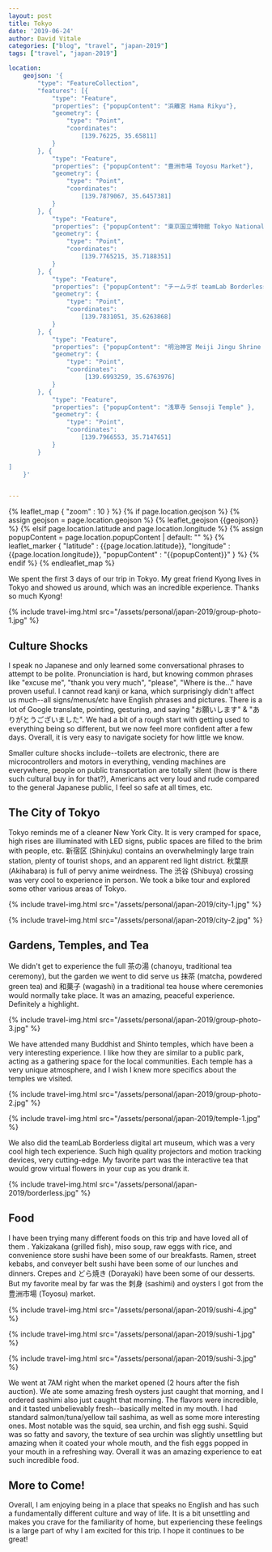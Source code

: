 ```yaml
---
layout: post
title: Tokyo
date: '2019-06-24'
author: David Vitale
categories: ["blog", "travel", "japan-2019"]
tags: ["travel", "japan-2019"]

location:
    geojson: '{
        "type": "FeatureCollection",
        "features": [{
            "type": "Feature",
            "properties": {"popupContent": "浜離宮 Hama Rikyu"},
            "geometry": {
                "type": "Point",
                "coordinates":
                    [139.76225, 35.65811]
            }
        }, {
            "type": "Feature",
            "properties": {"popupContent": "豊洲市場 Toyosu Market"},
            "geometry": {
                "type": "Point",
                "coordinates":
                    [139.7879067, 35.6457381]
            }
        }, {
            "type": "Feature",
            "properties": {"popupContent": "東京国立博物館 Tokyo National Museum"} ,
            "geometry": {
                "type": "Point",
                "coordinates":
                    [139.7765215, 35.7188351] 
            }
        }, {
            "type": "Feature",
            "properties": {"popupContent": "チームラボ teamLab Borderless" },
            "geometry": {
                "type": "Point",
                "coordinates":
                    [139.7831051, 35.6263868] 
            }
        }, {
            "type": "Feature",
            "properties": {"popupContent": "明治神宮 Meiji Jingu Shrine " },
            "geometry": {
                "type": "Point",
                "coordinates":
                     [139.6993259, 35.6763976] 
            }
        }, {
            "type": "Feature",
            "properties": {"popupContent": "浅草寺 Sensoji Temple" },
            "geometry": {
                "type": "Point",
                "coordinates":
                    [139.7966553, 35.7147651] 
            }
        }

]
    }'


---
```



{% leaflet_map { "zoom" : 10 } %}
    {% if page.location.geojson %}
        {% assign geojson = page.location.geojson %}
        {% leaflet_geojson {{geojson}} %}
    {% elsif page.location.latitude and page.location.longitude %}
        {% assign popupContent = page.location.popupContent | default: "" %}
        {% leaflet_marker { "latitude" : {{page.location.latitude}},
                            "longitude" : {{page.location.longitude}},
                            "popupContent" : "{{popupContent}}" } %}
    {% endif %}
{% endleaflet_map %}

We spent the first 3 days of our trip in Tokyo. My great friend Kyong lives in Tokyo and showed us around, which was an incredible experience. Thanks so much Kyong! 

{% include travel-img.html src="/assets/personal/japan-2019/group-photo-1.jpg" %}

## Culture Shocks

I speak no Japanese and only learned some conversational phrases to attempt to be polite. Pronunciation is hard, but knowing common phrases like "excuse me", "thank you very much", "please", "Where is the..." have proven useful. I cannot read kanji or kana, which surprisingly didn't affect us much--all signs/menus/etc have English phrases and pictures. There is a lot of Google translate, pointing, gesturing, and saying "お願いします" & "ありがとうございました". We had a bit of a rough start with getting used to everything being so different, but  we now feel more confident after a few days. Overall, it is very easy to navigate society for how little we know. 

Smaller culture shocks include--toilets are electronic, there are microcontrollers and motors in everything, vending machines are everywhere, people on public transportation are totally silent (how is there such cultural buy in for that?), Americans act very loud and rude compared to the general Japanese public, I feel so safe at all times, etc. 

## The City of Tokyo 

Tokyo reminds me of a cleaner New York City. It is very cramped for space, high rises are illuminated with LED signs, public spaces are filled to the brim with people, etc. 新宿区 (Shinjuku) contains an overwhelmingly large train station, plenty of tourist shops, and an apparent red light district. 秋葉原 (Akihabara) is full of pervy anime weirdness. The 渋谷 (Shibuya) crossing was very cool to experience in person. We took a bike tour and explored some other various areas of Tokyo.

{% include travel-img.html src="/assets/personal/japan-2019/city-1.jpg" %}

{% include travel-img.html src="/assets/personal/japan-2019/city-2.jpg" %}

## Gardens, Temples, and Tea 

We didn't get to experience the full 茶の湯 (chanoyu, traditional tea ceremony), but the garden we went to did serve us 抹茶 (matcha, powdered green tea) and 和菓子 (wagashi) in a traditional tea house where ceremonies would normally take place. It was an amazing, peaceful experience. Definitely a highlight. 

{% include travel-img.html src="/assets/personal/japan-2019/group-photo-3.jpg" %}

We have attended many Buddhist and Shinto temples, which have been a very interesting experience. I like how they are similar to a public park, acting as a gathering space for the local communities. Each temple has a very unique atmosphere, and I wish I knew more specifics about the temples we visited. 

{% include travel-img.html src="/assets/personal/japan-2019/group-photo-2.jpg" %}

{% include travel-img.html src="/assets/personal/japan-2019/temple-1.jpg" %}

We also did the teamLab Borderless digital art museum, which was a very cool high tech experience. Such high quality projectors and motion tracking devices, very cutting-edge. My favorite part was the interactive tea that would grow virtual flowers in your cup as you drank it. 

{% include travel-img.html src="/assets/personal/japan-2019/borderless.jpg" %}

## Food

I have been trying many different foods on this trip and have loved all of them . Yakizakana (grilled fish), miso soup, raw eggs with rice, and convenience store sushi have been some of our breakfasts. Ramen, street kebabs, and conveyer belt sushi have been some of our lunches and dinners. Crepes and どら焼き (Dorayaki) have been some of our desserts. But my favorite meal by far was the 刺身 (sashimi) and oysters I got from the 豊洲市場 (Toyosu) market. 

{% include travel-img.html src="/assets/personal/japan-2019/sushi-4.jpg" %}

{% include travel-img.html src="/assets/personal/japan-2019/sushi-1.jpg" %}

{% include travel-img.html src="/assets/personal/japan-2019/sushi-3.jpg" %}

We went at 7AM right when the market opened (2 hours after the fish auction). We ate some amazing fresh oysters just caught that morning, and I ordered sashimi also just caught that morning. The flavors were incredible, and it tasted unbelievably fresh--basically melted in my mouth. I had standard salmon/tuna/yellow tail sashima, as well as some more interesting ones. Most notable was the squid, sea urchin, and fish egg sushi. Squid was so fatty and savory, the texture of sea urchin was slightly unsettling but amazing when it coated your whole mouth, and the fish eggs popped in your mouth in a refreshing way. Overall it was an amazing experience to eat such incredible food.

## More to Come!

Overall, I am enjoying being in a place that speaks no English and has such a fundamentally different culture and way of life. It is a bit unsettling and makes you crave for the  familiarity of home, but experiencing these feelings is a large part of why I am excited for this trip. I hope it continues to be great!
